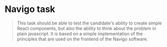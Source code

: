 # Navigo task

> This task should be able to test the candidate's ability to create simple React components, but also the ability to think about the problem in plain javascript. It is based on a simple implementation of the principles that are used on the frontend of the Navigo software.
